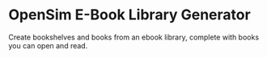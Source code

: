 OpenSim E-Book Library Generator
===============================

Create bookshelves and books from an ebook library, complete with books you can open and read.

<img src="http://justinreeve.com/ebooks.gif" alt="" />
